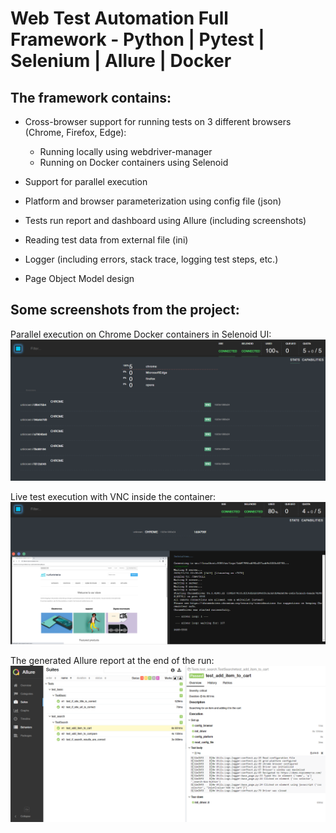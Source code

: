 # Web Test Automation Full Framework - Python | Pytest | Selenium | Allure | Docker

## **The framework contains:**

- Cross-browser support for running tests on 3 different browsers (Chrome, Firefox, Edge):
    - Running locally using webdriver-manager
    - Running on Docker containers using Selenoid
  
- Support for parallel execution
  
- Platform and browser parameterization using config file (json)

- Tests run report and dashboard using Allure (including screenshots)

- Reading test data from external file (ini)

- Logger (including errors, stack trace, logging test steps, etc.)

- Page Object Model design


## **Some screenshots from the project:**

Parallel execution on Chrome Docker containers in Selenoid UI:
![alt text](https://github.com/NetanelMosheCohen/SeleniumPython/blob/master/Selenoid.PNG?raw=true)


Live test execution with VNC inside the container:
![alt text](https://github.com/NetanelMosheCohen/SeleniumPython/blob/master/Docker.PNG?raw=true)


The generated Allure report at the end of the run:
![alt text](https://github.com/NetanelMosheCohen/SeleniumPython/blob/master/Allure.PNG?raw=true)

